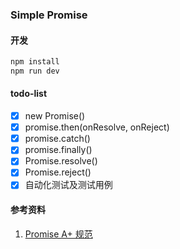 ### Simple Promise

#### 开发

```bash
npm install
npm run dev
```

#### todo-list

- [x] new Promise()
- [x] promise.then(onResolve, onReject)
- [x] promise.catch()
- [x] promise.finally()
- [x] Promise.resolve()
- [x] Promise.reject()
- [x] 自动化测试及测试用例

#### 参考资料

1. [Promise A+ 规范](http://www.ituring.com.cn/article/66566)
